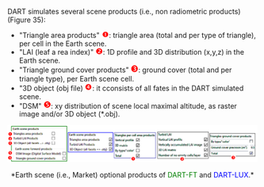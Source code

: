 DART simulates several scene products (i.e., non radiometric products) (Figure 35): 

- "Triangle area products" <img src="../../media/1.png" width=15>: triangle area (total and per type of triangle), per cell in the Earth scene. 
- "LAI (leaf a rea index)" <img src="../../media/2.png" width=15>: 1D profile and 3D distribution (x,y,z) in the Earth scene.
- "Triangle ground cover products" <img src="../../media/3.png" width=15>: ground cover (total and per triangle type), per Earth scene cell.
- "3D object (obj file) <img src="../../media/4.png" width=15>: it cconsists of all fates in the DART simulated scene.
- "DSM" <img src="../../media/5.png" width=15>: xy distribution of scene local maximal altitude, as raster image and/or 3D object (*.obj).


<center><img src="./media/maket_module.png"><p>*Earth scene (i.e., Market) optional products of <span style="color:green">DART-FT</span> and <span style="color:blue">DART-LUX</span>.*</p></img></center>
